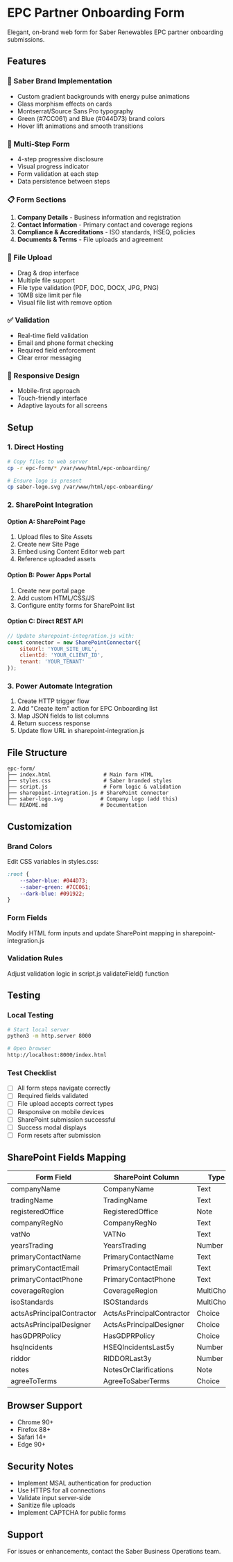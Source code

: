 # EPC Partner Onboarding Form

Elegant, on-brand web form for Saber Renewables EPC partner onboarding submissions.

## Features

### 🎨 Saber Brand Implementation
- Custom gradient backgrounds with energy pulse animations
- Glass morphism effects on cards
- Montserrat/Source Sans Pro typography
- Green (#7CC061) and Blue (#044D73) brand colors
- Hover lift animations and smooth transitions

### 📝 Multi-Step Form
- 4-step progressive disclosure
- Visual progress indicator
- Form validation at each step
- Data persistence between steps

### 📋 Form Sections
1. **Company Details** - Business information and registration
2. **Contact Information** - Primary contact and coverage regions  
3. **Compliance & Accreditations** - ISO standards, HSEQ, policies
4. **Documents & Terms** - File uploads and agreement

### 📎 File Upload
- Drag & drop interface
- Multiple file support
- File type validation (PDF, DOC, DOCX, JPG, PNG)
- 10MB size limit per file
- Visual file list with remove option

### ✅ Validation
- Real-time field validation
- Email and phone format checking
- Required field enforcement
- Clear error messaging

### 📱 Responsive Design
- Mobile-first approach
- Touch-friendly interface
- Adaptive layouts for all screens

## Setup

### 1. Direct Hosting
```bash
# Copy files to web server
cp -r epc-form/* /var/www/html/epc-onboarding/

# Ensure logo is present
cp saber-logo.svg /var/www/html/epc-onboarding/
```

### 2. SharePoint Integration

#### Option A: SharePoint Page
1. Upload files to Site Assets
2. Create new Site Page
3. Embed using Content Editor web part
4. Reference uploaded assets

#### Option B: Power Apps Portal
1. Create new portal page
2. Add custom HTML/CSS/JS
3. Configure entity forms for SharePoint list

#### Option C: Direct REST API
```javascript
// Update sharepoint-integration.js with:
const connector = new SharePointConnector({
    siteUrl: 'YOUR_SITE_URL',
    clientId: 'YOUR_CLIENT_ID',
    tenant: 'YOUR_TENANT'
});
```

### 3. Power Automate Integration
1. Create HTTP trigger flow
2. Add "Create item" action for EPC Onboarding list
3. Map JSON fields to list columns
4. Return success response
5. Update flow URL in sharepoint-integration.js

## File Structure
```
epc-form/
├── index.html                 # Main form HTML
├── styles.css                 # Saber branded styles
├── script.js                  # Form logic & validation
├── sharepoint-integration.js # SharePoint connector
├── saber-logo.svg            # Company logo (add this)
└── README.md                 # Documentation
```

## Customization

### Brand Colors
Edit CSS variables in styles.css:
```css
:root {
    --saber-blue: #044D73;
    --saber-green: #7CC061;
    --dark-blue: #091922;
}
```

### Form Fields
Modify HTML form inputs and update SharePoint mapping in sharepoint-integration.js

### Validation Rules
Adjust validation logic in script.js validateField() function

## Testing

### Local Testing
```bash
# Start local server
python3 -m http.server 8000

# Open browser
http://localhost:8000/index.html
```

### Test Checklist
- [ ] All form steps navigate correctly
- [ ] Required fields validated
- [ ] File upload accepts correct types
- [ ] Responsive on mobile devices
- [ ] SharePoint submission successful
- [ ] Success modal displays
- [ ] Form resets after submission

## SharePoint Fields Mapping

| Form Field | SharePoint Column | Type |
|------------|------------------|------|
| companyName | CompanyName | Text |
| tradingName | TradingName | Text |
| registeredOffice | RegisteredOffice | Note |
| companyRegNo | CompanyRegNo | Text |
| vatNo | VATNo | Text |
| yearsTrading | YearsTrading | Number |
| primaryContactName | PrimaryContactName | Text |
| primaryContactEmail | PrimaryContactEmail | Text |
| primaryContactPhone | PrimaryContactPhone | Text |
| coverageRegion | CoverageRegion | MultiChoice |
| isoStandards | ISOStandards | MultiChoice |
| actsAsPrincipalContractor | ActsAsPrincipalContractor | Choice |
| actsAsPrincipalDesigner | ActsAsPrincipalDesigner | Choice |
| hasGDPRPolicy | HasGDPRPolicy | Choice |
| hsqIncidents | HSEQIncidentsLast5y | Number |
| riddor | RIDDORLast3y | Number |
| notes | NotesOrClarifications | Note |
| agreeToTerms | AgreeToSaberTerms | Choice |

## Browser Support
- Chrome 90+
- Firefox 88+
- Safari 14+
- Edge 90+

## Security Notes
- Implement MSAL authentication for production
- Use HTTPS for all connections
- Validate input server-side
- Sanitize file uploads
- Implement CAPTCHA for public forms

## Support
For issues or enhancements, contact the Saber Business Operations team.